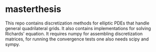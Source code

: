 # masterthesis
This repo contains discretization methods for elliptic PDEs that handle general quadrilateral grids. It also contains implementations for solving Richards' equation. 
It requires numpy for assembling discretization matrices, for running the convergence tests one also needs scipy and sympy.

